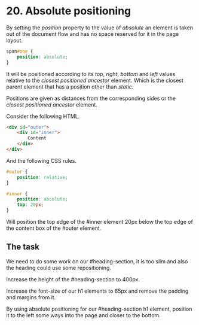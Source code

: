 # 20. Absolute positioning

By setting the _position_ property to the value of _absolute_ an element is taken out of the document flow and has no 
space reserved for it in the page layout.

```css
span#one {
    position: absolute;
}
```

It will be positioned according to its _top_, _right_, _bottom_ and _left_ values relative to the _closest positioned ancestor_ element. Which is the closest parent element that has a position other than _static_.

Positions are given as distances from the corresponding sides or the _closest positioned ancestor_ element.

Consider the following HTML.

```html
<div id="outer">
    <div id="inner">
        Content    
    </div>
</div>
```

And the following CSS rules.

```css
#outer {
    position: relative;
}

#inner {
    position: absolute;
    top: 20px;
}
```

Will position the top edge of the #inner element 20px below the top edge of the content box of the #outer element.

## The task

We need to do some work on our #heading-section, it is too slim and also the heading could use some repositioning.

Increase the height of the #heading-section to 400px.

Increase the font-size of our h1 elements to 65px and remove the padding and margins from it.

By using absolute positioning for our #heading-section h1 element, position it to the left some ways into the page 
and closer to the bottom.
